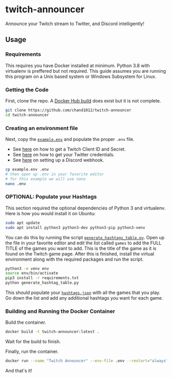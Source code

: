 # twitch-announcer
Announce your Twitch stream to Twitter, and Discord intelligently!

## Usage

### Requirements

This requires you have Docker installed at minimum. Python 3.8 with virtualenv is preffered but not required. This guide assumes you are running this program on a Unix based system or Windows Subsystem for Linux.

### Getting the Code

First, clone the repo. A [Docker Hub build](https://hub.docker.com/r/chand1012/twitch-announcer) does exist but it is not complete.

```bash
git clone https://github.com/chand1012/twitch-announcer
cd twitch-announcer
```

### Creating an environment file

Next, copy the [`example.env`](./example.env) and populate the proper `.env` file.

- See [here](https://www.streamweasels.com/support/how-to-setup-a-client-id-and-client-secret/) on how to get a Twitch Client ID and Secret.
- See [here](https://realpython.com/twitter-bot-python-tweepy/#creating-twitter-api-authentication-credentials) on how to get your Twitter credentials. 
- See [here](https://support.discord.com/hc/en-us/articles/228383668-Intro-to-Webhooks) on setting up a Discord webhook.

```bash
cp example.env .env
# then open up .env in your favorite editor
# for this example we will use nano
nano .env
```

### **OPTIONAL:** Populate your Hashtags

This section required the optional dependencies of Python 3 and virtualenv. Here is how you would install it on Ubuntu:

```bash
sudo apt update
sudo apt install python3 python3-dev python3-pip python3-venv
```

You can do this by running the script [`generate_hashtags_table.py`](./generate_hashtags_table.py). Open up the file in your favorite editor and edit the list called `games` to add the FULL TITLE of the games you want to add. This is the title of the game as it is found on the Twitch game page. After this is finished, install the virtual environment along with the required packages and run the script.

```bash
python3 -m venv env
source env/bin/activate
pip3 install -r requirements.txt
python generate_hashtag_table.py
```

This should populate your [`hashtags.json`](./hashtags.json) with all the games that you play. Go down the list and add any additional hashtags you want for each game.

### Building and Running the Docker Container

Build the container.

```bash
docker build -t twitch-announcer:latest .
```

Wait for the build to finish.

Finally, run the container. 

```bash
docker run --name "Twitch Announcer" --env-file .env --restart="always" twitch-announcer:latest
```

And that's it!